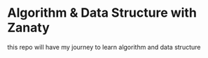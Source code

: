 # Algorithm & Data Structure with Zanaty

this repo will have my journey to learn algorithm and data structure
